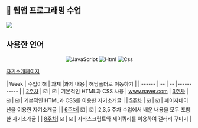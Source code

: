 
##  🍎 웹앱 프로그래밍 수업
 <img src="https://capsule-render.vercel.app/api?type=waving&color=auto&height=200&section=header&text=앱웹개발수업메인페이지&fontSize=40" />

## 사용한 언어
<div align="center">
	<img alt="JavaScript" src ="https://img.shields.io/badge/JavaScriipt-F7DF1E.svg?&style=for-the-badge&logo=JavaScript&logoColor=black"/>
	<img alt="Html" src ="https://img.shields.io/badge/HTML5-E34F26.svg?&style=for-the-badge&logo=HTML5&logoColor=white"/>
	<img alt="Css" src ="https://img.shields.io/badge/CSS3-1572B6.svg?&style=for-the-badge&logo=CSS3&logoColor=white"/>
</div>


 [자기소개페이지](https://wjsrudals411.github.io/Cordova/)

| Week | 수업이해 | 과제 |과제 내용 | 해당폴더로 이동하기 |
| ------ | -- | -- |----------- |
| [2주차](https://wjsrudals411.github.io/Cordova/week2/) | ☑️ | ☑️ | 기본적인 HTML과 CSS 사용 | www.naver.com
| [3주차](https://wjsrudals411.github.io/Cordova/week3/sourcecode/index.html) | ☑️ | ☑️ | 기본적인 HTML과 CSS를 이용한 자기소개글 |
| [5주차](https://wjsrudals411.github.io/Cordova/week5/report5) | ☑️ | ☑️ | 페이지네이션을 이용한 자기소개글 |
| [6주차](https://wjsrudals411.github.io/Cordova/week6/10_12)| ☑️ | ☑️ | 2,3,5 주차 수업에서 배운 내용을 모두 포함한 자기소개글 |
| [8주차](https://wjsrudals411.github.io/Cordova/week6/10_12)| ☑️ | ☑️ | 자바스크립트와 제이쿼리를 이용하여 갤러리 꾸미기 |
